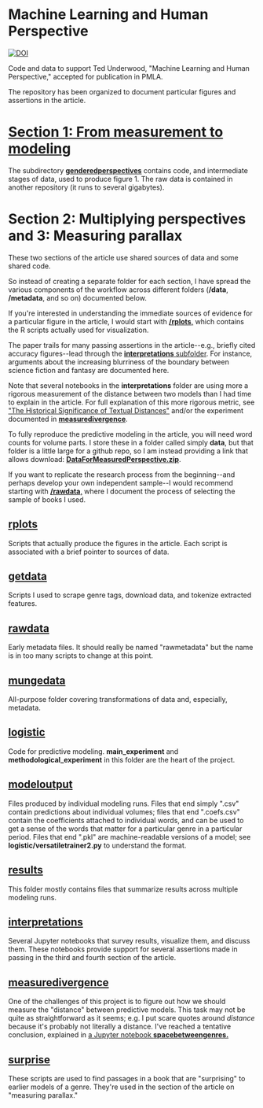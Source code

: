 Machine Learning and Human Perspective
======================================

[![DOI](https://zenodo.org/badge/114384746.svg)](https://zenodo.org/badge/latestdoi/114384746)

Code and data to support Ted Underwood, "Machine Learning and Human Perspective," accepted for publication in PMLA.

The repository has been organized to document particular figures and assertions in the article.

[Section 1: From measurement to modeling](https://github.com/tedunderwood/measureperspective/tree/master/genderedperspectives)
=======================================

The subdirectory [**genderedperspectives**](https://github.com/tedunderwood/genderedperspectives/tree/master/modelingperspectives) contains code, and intermediate stages of data, used to produce figure 1. The raw data is contained in another repository (it runs to several gigabytes).

Section 2: Multiplying perspectives and 3: Measuring parallax
=============================================================

These two sections of the article use shared sources of data and some shared code.

So instead of creating a separate folder for each section, I have spread the various components of the workflow across different folders (**/data**, **/metadata**, and so on) documented below.

If you're interested in understanding the immediate sources of evidence for a particular figure in the article, I would start with [**/rplots**,](https://github.com/tedunderwood/measureperspective/tree/master/rplots) which contains the R scripts actually used for visualization.

The paper trails for many passing assertions in the article--e.g., briefly cited accuracy figures--lead through the [**interpretations** subfolder](https://github.com/tedunderwood/measureperspective/tree/master/interpretations). For instance, arguments about the increasing blurriness of the boundary between science fiction and fantasy are documented here.

Note that several notebooks in the **interpretations** folder are using more a rigorous measurement of the distance between two models than I had time to explain in the article. For full explanation of this more rigorous metric, see ["The Historical Significance of Textual Distances"](https://aclweb.org/anthology/papers/W/W18/W18-4507/) and/or the experiment documented in [**measuredivergence**](https://github.com/tedunderwood/measureperspective/tree/master/measuredivergence).

To fully reproduce the predictive modeling in the article, you will need word counts for volume parts. I store these in a folder called simply **data**, but that folder is a little large for a github repo, so I am instead providing a link that allows download: [**DataForMeasuredPerspective.zip**](https://www.ideals.illinois.edu/handle/2142/99573).

If you want to replicate the research process from the beginning--and perhaps develop your own independent sample--I would recommend starting with [**/rawdata**,](https://github.com/tedunderwood/measureperspective/tree/master/rawdata) where I document the process of selecting the sample of books I used.

[rplots](https://github.com/tedunderwood/measureperspective/tree/master/rplots)
-------------------

Scripts that actually produce the figures in the article. Each script is associated with a brief pointer to sources of data.

[getdata](https://github.com/tedunderwood/measureperspective/tree/master/getdata)
-------

Scripts I used to scrape genre tags, download data, and tokenize extracted features.

[rawdata](https://github.com/tedunderwood/measureperspective/tree/master/rawdata)
-------

Early metadata files. It should really be named "rawmetadata" but the name is in too many scripts to change at this point.

[mungedata](https://github.com/tedunderwood/measureperspective/tree/master/mungedata)
---------

All-purpose folder covering transformations of data and, especially, metadata.

[logistic](https://github.com/tedunderwood/measureperspective/tree/master/logistic)
--------

Code for predictive modeling. **main_experiment** and **methodological_experiment** in this folder are the heart of the project.

[modeloutput](https://github.com/tedunderwood/measureperspective/tree/master/modeloutput)
-----------------------

Files produced by individual modeling runs. Files that end simply ".csv" contain predictions about individual volumes; files that end ".coefs.csv" contain the coefficients attached to individual words, and can be used to get a sense of the words that matter for a particular genre in a particular period. Files that end ".pkl" are machine-readable versions of a model; see **logistic/versatiletrainer2.py** to understand the format.

[results](https://github.com/tedunderwood/measureperspective/tree/master/results)
------------

This folder mostly contains files that summarize results across multiple modeling runs.

[interpretations](https://github.com/tedunderwood/measureperspective/tree/master/interpretations)
-----------------

Several Jupyter notebooks that survey results, visualize them, and discuss them. These notebooks provide support for several assertions made in passing in the third and fourth section of the article.

[measuredivergence](https://github.com/tedunderwood/measureperspective/tree/master/measuredivergence)
-----------------

One of the challenges of this project is to figure out how we should measure the "distance" between predictive models. This task may not be quite as straightforward as it seems; e.g. I put scare quotes around *distance* because it's probably not literally a distance. I've reached a tentative conclusion, explained in [a Jupyter notebook **spacebetweengenres.**](https://github.com/tedunderwood/measureperspective/blob/master/measuredivergence/spacebetweengenres.ipynb)

[surprise](https://github.com/tedunderwood/measureperspective/tree/master/surprise)
-----------------------

These scripts are used to find passages in a book that are "surprising" to earlier models of a genre. They're used in the section of the article on "measuring parallax."
